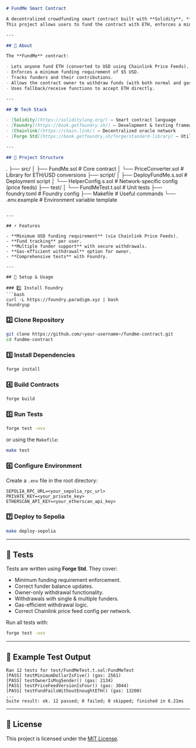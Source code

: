 ```markdown
# FundMe Smart Contract

A decentralized crowdfunding smart contract built with **Solidity**, **Foundry**, and **Chainlink Oracles**.  
This project allows users to fund the contract with ETH, enforces a minimum USD funding requirement via Chainlink Price Feeds, and lets only the contract owner withdraw funds.

---

## 📖 About

The **FundMe** contract:

- Lets anyone fund ETH (converted to USD using Chainlink Price Feeds).
- Enforces a minimum funding requirement of $5 USD.
- Tracks funders and their contributions.
- Allows the contract owner to withdraw funds (with both normal and gas-efficient methods).
- Uses fallback/receive functions to accept ETH directly.

---

## 🛠 Tech Stack

- [Solidity](https://soliditylang.org/) — Smart contract language
- [Foundry](https://book.getfoundry.sh/) — Development & testing framework
- [Chainlink](https://chain.link/) — Decentralized oracle network
- [Forge Std](https://book.getfoundry.sh/forge/standard-library) — Utilities for testing

---

## 📂 Project Structure
```

.
├── src/
│ ├── FundMe.sol # Core contract
│ └── PriceConverter.sol # Library for ETH/USD conversions
├── script/
│ ├── DeployFundMe.s.sol # Deployment script
│ └── HelperConfig.s.sol # Network-specific config (price feeds)
├── test/
│ └── FundMeTest.t.sol # Unit tests
├── foundry.toml # Foundry config
├── Makefile # Useful commands
└── .env.example # Environment variable template

````

---

## ⚡️ Features

- **Minimum USD funding requirement** (via Chainlink Price Feeds).
- **Fund tracking** per user.
- **Multiple funder support** with secure withdrawals.
- **Gas-efficient withdrawal** option for owner.
- **Comprehensive tests** with Foundry.

---

## 🚀 Setup & Usage

### 1️⃣ Install Foundry
```bash
curl -L https://foundry.paradigm.xyz | bash
foundryup
````

### 2️⃣ Clone Repository

```bash
git clone https://github.com/<your-username>/fundme-contract.git
cd fundme-contract
```

### 3️⃣ Install Dependencies

```bash
forge install
```

### 4️⃣ Build Contracts

```bash
forge build
```

### 5️⃣ Run Tests

```bash
forge test -vvv
```

or using the `Makefile`:

```bash
make test
```

### 6️⃣ Configure Environment

Create a `.env` file in the root directory:

```env
SEPOLIA_RPC_URL=<your_sepolia_rpc_url>
PRIVATE_KEY=<your_private_key>
ETHERSCAN_API_KEY=<your_etherscan_api_key>
```

### 7️⃣ Deploy to Sepolia

```bash
make deploy-sepolia
```

---

## 🧪 Tests

Tests are written using **Forge Std**. They cover:

- Minimum funding requirement enforcement.
- Correct funder balance updates.
- Owner-only withdrawal functionality.
- Withdrawals with single & multiple funders.
- Gas-efficient withdrawal logic.
- Correct Chainlink price feed config per network.

Run all tests with:

```bash
forge test -vvv
```

---

## 📝 Example Test Output

```
Ran 12 tests for test/FundMeTest.t.sol:FundMeTest
[PASS] testMinimumDollarIsFive() (gas: 2561)
[PASS] testOwnerIsMsgSender() (gas: 2134)
[PASS] testPriceFeedVersionIsFour() (gas: 3044)
[PASS] testFundFailsWithoutEnoughtETH() (gas: 13200)
...
Suite result: ok. 12 passed; 0 failed; 0 skipped; finished in 6.21ms
```

---

## 📜 License

This project is licensed under the [MIT License](LICENSE).

```

```
